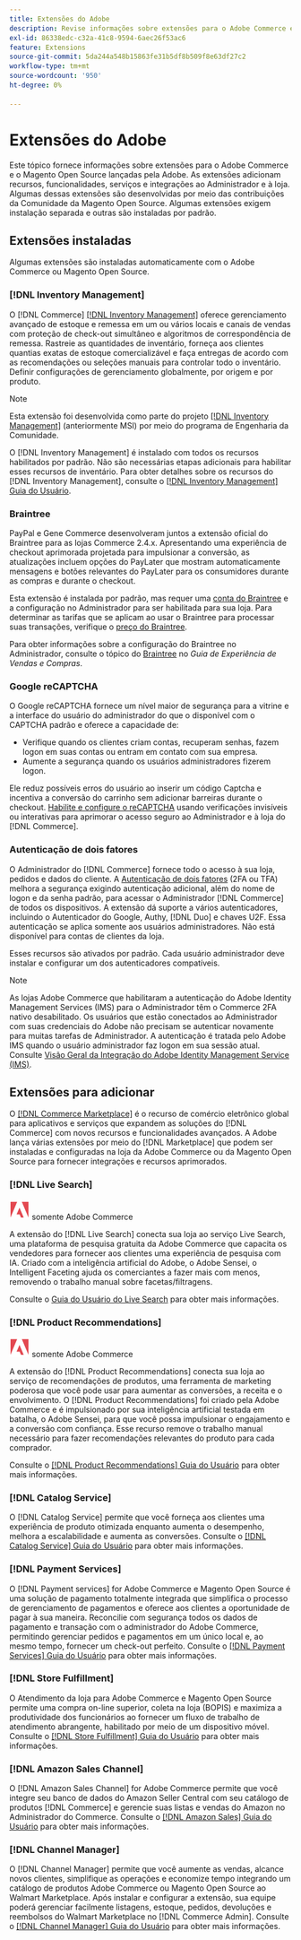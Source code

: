 ```yaml
---
title: Extensões do Adobe
description: Revise informações sobre extensões para o Adobe Commerce e o Magento Open Source lançadas pela Adobe.
exl-id: 86338edc-c32a-41c8-9594-6aec26f53ac6
feature: Extensions
source-git-commit: 5da244a548b15863fe31b5df8b509f8e63df27c2
workflow-type: tm+mt
source-wordcount: '950'
ht-degree: 0%

---
```


# Extensões do Adobe

Este tópico fornece informações sobre extensões para o Adobe Commerce e o Magento Open Source lançadas pela Adobe. As extensões adicionam recursos, funcionalidades, serviços e integrações ao Administrador e à loja. Algumas dessas extensões são desenvolvidas por meio das contribuições da Comunidade da Magento Open Source. Algumas extensões exigem instalação separada e outras são instaladas por padrão.

## Extensões instaladas

Algumas extensões são instaladas automaticamente com o Adobe Commerce ou Magento Open Source.

### [!DNL Inventory Management]

O [!DNL Commerce] [[!DNL Inventory Management]](../inventory-management/introduction.md) oferece gerenciamento avançado de estoque e remessa em um ou vários locais e canais de vendas com proteção de check-out simultâneo e algoritmos de correspondência de remessa. Rastreie as quantidades de inventário, forneça aos clientes quantias exatas de estoque comercializável e faça entregas de acordo com as recomendações ou seleções manuais para controlar todo o inventário. Definir configurações de gerenciamento globalmente, por origem e por produto.

>[!NOTE]
>
>Esta extensão foi desenvolvida como parte do projeto [[!DNL Inventory Management]](https://github.com/magento/inventory) (anteriormente MSI) por meio do programa de Engenharia da Comunidade.

O [!DNL Inventory Management] é instalado com todos os recursos habilitados por padrão. Não são necessárias etapas adicionais para habilitar esses recursos de inventário. Para obter detalhes sobre os recursos do [!DNL Inventory Management], consulte o [[!DNL Inventory Management] Guia do Usuário](../inventory-management/guide-overview.md).

### Braintree

PayPal e Gene Commerce desenvolveram juntos a extensão oficial do Braintree para as lojas Commerce 2.4.x. Apresentando uma experiência de checkout aprimorada projetada para impulsionar a conversão, as atualizações incluem opções do PayLater que mostram automaticamente mensagens e botões relevantes do PayLater para os consumidores durante as compras e durante o checkout.

Esta extensão é instalada por padrão, mas requer uma [conta do Braintree](https://www.braintreepayments.com/) e a configuração no Administrador para ser habilitada para sua loja. Para determinar as tarifas que se aplicam ao usar o Braintree para processar suas transações, verifique o [preço do Braintree](https://www.braintreepayments.com/braintree-pricing).

Para obter informações sobre a configuração do Braintree no Administrador, consulte o tópico do [Braintree](../stores-purchase/braintree.md) no _Guia de Experiência de Vendas e Compras_.

### Google reCAPTCHA

O Google reCAPTCHA fornece um nível maior de segurança para a vitrine e a interface do usuário do administrador do que o disponível com o CAPTCHA padrão e oferece a capacidade de:

- Verifique quando os clientes criam contas, recuperam senhas, fazem logon em suas contas ou entram em contato com sua empresa.
- Aumente a segurança quando os usuários administradores fizerem logon.

Ele reduz possíveis erros do usuário ao inserir um código Captcha e incentiva a conversão do carrinho sem adicionar barreiras durante o checkout. [Habilite e configure o reCAPTCHA](../systems/security-google-recaptcha.md) usando verificações invisíveis ou interativas para aprimorar o acesso seguro ao Administrador e à loja do [!DNL Commerce].

### Autenticação de dois fatores

O Administrador do [!DNL Commerce] fornece todo o acesso à sua loja, pedidos e dados do cliente. A [Autenticação de dois fatores](../systems/security-two-factor-authentication.md) (2FA ou TFA) melhora a segurança exigindo autenticação adicional, além do nome de logon e da senha padrão, para acessar o Administrador [!DNL Commerce] de todos os dispositivos. A extensão dá suporte a vários autenticadores, incluindo o Autenticador do Google, Authy, [!DNL Duo] e chaves U2F. Essa autenticação se aplica somente aos usuários administradores. Não está disponível para contas de clientes da loja.

Esses recursos são ativados por padrão. Cada usuário administrador deve instalar e configurar um dos autenticadores compatíveis.

>[!NOTE]
>
>As lojas Adobe Commerce que habilitaram a autenticação do Adobe Identity Management Services (IMS) para o Administrador têm o Commerce 2FA nativo desabilitado. Os usuários que estão conectados ao Administrador com suas credenciais do Adobe não precisam se autenticar novamente para muitas tarefas de Administrador. A autenticação é tratada pelo Adobe IMS quando o usuário administrador faz logon em sua sessão atual. Consulte [Visão Geral da Integração do Adobe Identity Management Service (IMS)](./adobe-ims-integration-overview.md).

## Extensões para adicionar

O [[!DNL Commerce Marketplace]](https://marketplace.magento.com/) é o recurso de comércio eletrônico global para aplicativos e serviços que expandem as soluções do [!DNL Commerce] com novos recursos e funcionalidades avançados. A Adobe lança várias extensões por meio do [!DNL Marketplace] que podem ser instaladas e configuradas na loja da Adobe Commerce ou da Magento Open Source para fornecer integrações e recursos aprimorados.

### [!DNL Live Search]

![Adobe Commerce](../assets/adobe-logo.svg) somente Adobe Commerce

A extensão do [!DNL Live Search] conecta sua loja ao serviço Live Search, uma plataforma de pesquisa gratuita da Adobe Commerce que capacita os vendedores para fornecer aos clientes uma experiência de pesquisa com IA. Criado com a inteligência artificial do Adobe, o Adobe Sensei, o Intelligent Faceting ajuda os comerciantes a fazer mais com menos, removendo o trabalho manual sobre facetas/filtragens.

Consulte o [Guia do Usuário do Live Search](https://experienceleague.adobe.com/docs/commerce/live-search/guide-overview.html) para obter mais informações.

### [!DNL Product Recommendations]

![Adobe Commerce](../assets/adobe-logo.svg) somente Adobe Commerce

A extensão do [!DNL Product Recommendations] conecta sua loja ao serviço de recomendações de produtos, uma ferramenta de marketing poderosa que você pode usar para aumentar as conversões, a receita e o envolvimento. O [!DNL Product Recommendations] foi criado pela Adobe Commerce e é impulsionado por sua inteligência artificial testada em batalha, o Adobe Sensei, para que você possa impulsionar o engajamento e a conversão com confiança. Esse recurso remove o trabalho manual necessário para fazer recomendações relevantes do produto para cada comprador.

Consulte o [[!DNL Product Recommendations] Guia do Usuário](https://experienceleague.adobe.com/docs/commerce/product-recommendations/guide-overview.html?lang=en) para obter mais informações.

### [!DNL Catalog Service]

O [!DNL Catalog Service] permite que você forneça aos clientes uma experiência de produto otimizada enquanto aumenta o desempenho, melhora a escalabilidade e aumenta as conversões. Consulte o [[!DNL Catalog Service] Guia do Usuário](https://experienceleague.adobe.com/docs/commerce/catalog-service/guide-overview.html) para obter mais informações.

### [!DNL Payment Services]

O [!DNL Payment services] for Adobe Commerce e Magento Open Source é uma solução de pagamento totalmente integrada que simplifica o processo de gerenciamento de pagamentos e oferece aos clientes a oportunidade de pagar à sua maneira. Reconcilie com segurança todos os dados de pagamento e transação com o administrador do Adobe Commerce, permitindo gerenciar pedidos e pagamentos em um único local e, ao mesmo tempo, fornecer um check-out perfeito. Consulte o [[!DNL Payment Services] Guia do Usuário](https://experienceleague.adobe.com/docs/commerce/payment-services/guide-overview.html) para obter mais informações.

### [!DNL Store Fulfillment]

O Atendimento da loja para Adobe Commerce e Magento Open Source permite uma compra on-line superior, coleta na loja (BOPIS) e maximiza a produtividade dos funcionários ao fornecer um fluxo de trabalho de atendimento abrangente, habilitado por meio de um dispositivo móvel. Consulte o [[!DNL Store Fulfillment] Guia do Usuário](https://experienceleague.adobe.com/docs/commerce/store-fulfillment/guide-overview.html) para obter mais informações.

### [!DNL Amazon Sales Channel]

O [!DNL Amazon Sales Channel] for Adobe Commerce permite que você integre seu banco de dados do Amazon Seller Central com seu catálogo de produtos [!DNL Commerce] e gerencie suas listas e vendas do Amazon no Administrador do Commerce. Consulte o [[!DNL Amazon Sales] Guia do Usuário](https://experienceleague.adobe.com/docs/commerce-channels/amazon/guide-overview.html) para obter mais informações.

### [!DNL Channel Manager]

O [!DNL Channel Manager] permite que você aumente as vendas, alcance novos clientes, simplifique as operações e economize tempo integrando um catálogo de produtos Adobe Commerce ou Magento Open Source ao Walmart Marketplace. Após instalar e configurar a extensão, sua equipe poderá gerenciar facilmente listagens, estoque, pedidos, devoluções e reembolsos do Walmart Marketplace no [!DNL Commerce Admin]. Consulte o [[!DNL Channel Manager] Guia do Usuário](https://experienceleague.adobe.com/docs/commerce-channels/channel-manager/guide-overview.html) para obter mais informações.
